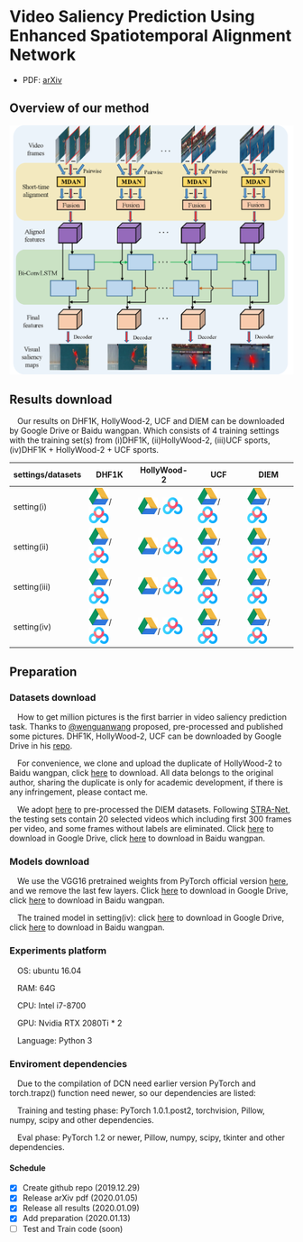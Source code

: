 # Video Saliency Prediction Using Enhanced Spatiotemporal Alignment Network
* PDF: [arXiv](https://arxiv.org/abs/2001.00292)

## Overview of our method
![](https://github.com/cj4L/ESAN-VSP/raw/master/pic/network.png)

## Results download
&emsp;Our results on DHF1K, HollyWood-2, UCF and DIEM can be downloaded by Google Drive or Baidu wangpan. Which consists of 4 training settings with the training set(s) from (i)DHF1K, (ii)HollyWood-2, (iii)UCF sports, (iv)DHF1K + HollyWood-2 + UCF sports.

  settings/datasets  |DHF1K | HollyWood-2|UCF|DIEM|
  ---| ---  | ---   | ---   | ---   | 
  setting(i)|<a href="https://drive.google.com/open?id=1TRheAJrYT4KxZSeO7NCFLW0KgRXwv4vg"><img src="https://github.com/cj4L/ESAN-VSP/raw/master/pic/googledrive.png" width="35" height="30"></a>/<a href="https://pan.baidu.com/s/1E0YuQZe8mDgTNSKYTF6AVQ"><img src="https://github.com/cj4L/ESAN-VSP/raw/master/pic/yunpan.png" width="35" height="30"></a> | <a href="https://drive.google.com/open?id=1L0hbBpC9OoFGXCg-OG24l-DthKqnBIKA"><img src="https://github.com/cj4L/ESAN-VSP/raw/master/pic/googledrive.png" width="35" height="30"></a>/ <a href="https://pan.baidu.com/s/1wqbvhtSXzwIXA_ztuD-b0g"><img src="https://github.com/cj4L/ESAN-VSP/raw/master/pic/yunpan.png" width="35" height="30"></a> | <a href="https://drive.google.com/open?id=1mpwCQdQRX0ZTqoJzMdDNvAfJElPFCfwp"><img src="https://github.com/cj4L/ESAN-VSP/raw/master/pic/googledrive.png" width="35" height="30"></a>/ <a href="https://pan.baidu.com/s/1vyGwVO88sZ0HA0KwPpUQpg"><img src="https://github.com/cj4L/ESAN-VSP/raw/master/pic/yunpan.png" width="35" height="30"></a> | <a href="https://drive.google.com/open?id=1qCZ2gsiC085datnSKIKMvNhZr-pNv69v"><img src="https://github.com/cj4L/ESAN-VSP/raw/master/pic/googledrive.png" width="35" height="30"></a>/ <a href="https://pan.baidu.com/s/1hpYa1DKSheXusSeW9GY4QA"><img src="https://github.com/cj4L/ESAN-VSP/raw/master/pic/yunpan.png" width="35" height="30"></a>
  setting(ii)|<a href="https://drive.google.com/open?id=1-zyWZhhmPvG8oo_z7nD-qznr2keNRgCh"><img src="https://github.com/cj4L/ESAN-VSP/raw/master/pic/googledrive.png" width="35" height="30"></a>/<a href="https://pan.baidu.com/s/18vu9zg_Mvyhm58tSgPyw-g"><img src="https://github.com/cj4L/ESAN-VSP/raw/master/pic/yunpan.png" width="35" height="30"></a> | <a href="https://drive.google.com/open?id=10zDWXK-ng4BaBNjbIeS6LefF8QYGj_Rt"><img src="https://github.com/cj4L/ESAN-VSP/raw/master/pic/googledrive.png" width="35" height="30"></a>/ <a href="https://pan.baidu.com/s/14oc1AYVox6o0uJP7ailmmw"><img src="https://github.com/cj4L/ESAN-VSP/raw/master/pic/yunpan.png" width="35" height="30"></a> | <a href="https://drive.google.com/open?id=1XlKBv7oukaUM2BDQKrjg9UTYjFEObOqX"><img src="https://github.com/cj4L/ESAN-VSP/raw/master/pic/googledrive.png" width="35" height="30"></a>/ <a href="https://pan.baidu.com/s/10wb4oe_hi-E6f6wxa2AkFQ"><img src="https://github.com/cj4L/ESAN-VSP/raw/master/pic/yunpan.png" width="35" height="30"></a> | <a href="https://drive.google.com/open?id=1DCYzK1SQ9AWYq0arNRt0BEHnc3aLhs5k"><img src="https://github.com/cj4L/ESAN-VSP/raw/master/pic/googledrive.png" width="35" height="30"></a>/ <a href="https://pan.baidu.com/s/1nfQ12XdvypfOr7ynSWoP5Q"><img src="https://github.com/cj4L/ESAN-VSP/raw/master/pic/yunpan.png" width="35" height="30"></a>
  setting(iii)|<a href="https://drive.google.com/open?id=13CxZXPatYP2O7KR2hQA9NPqp-Dc63nJy"><img src="https://github.com/cj4L/ESAN-VSP/raw/master/pic/googledrive.png" width="35" height="30"></a>/<a href="https://pan.baidu.com/s/1RTt__HW36GF69LMSDNJJCw"><img src="https://github.com/cj4L/ESAN-VSP/raw/master/pic/yunpan.png" width="35" height="30"></a> | <a href="https://drive.google.com/open?id=1XrAogBffOsEdh3x7aB-Vb5cPjnGy_f7k"><img src="https://github.com/cj4L/ESAN-VSP/raw/master/pic/googledrive.png" width="35" height="30"></a>/ <a href="https://pan.baidu.com/s/1BBUlAnsE8csii51Vykwiyw"><img src="https://github.com/cj4L/ESAN-VSP/raw/master/pic/yunpan.png" width="35" height="30"></a> | <a href="https://drive.google.com/open?id=1KN6enpI3P8LvQtN7CNYe21uYTNZaMqJF"><img src="https://github.com/cj4L/ESAN-VSP/raw/master/pic/googledrive.png" width="35" height="30"></a>/ <a href="https://pan.baidu.com/s/1x-dN4YCOeOsobirib8bbDg"><img src="https://github.com/cj4L/ESAN-VSP/raw/master/pic/yunpan.png" width="35" height="30"></a> | <a href="https://drive.google.com/open?id=1Sd1kFHA7NRUVI-hf_X66VW7Yx2V08wvs"><img src="https://github.com/cj4L/ESAN-VSP/raw/master/pic/googledrive.png" width="35" height="30"></a>/ <a href="https://pan.baidu.com/s/1sGeTD_fqaMlBlBo5_75y5Q"><img src="https://github.com/cj4L/ESAN-VSP/raw/master/pic/yunpan.png" width="35" height="30"></a>
  setting(iv)|<a href="https://drive.google.com/open?id=10zYqjO2KyEe0tZ-K4iFrtcyVt0Q0Irc3"><img src="https://github.com/cj4L/ESAN-VSP/raw/master/pic/googledrive.png" width="35" height="30"></a>/<a href="https://pan.baidu.com/s/1qHH0ITLX_83UXw39cAqHhw"><img src="https://github.com/cj4L/ESAN-VSP/raw/master/pic/yunpan.png" width="35" height="30"></a> | <a href="https://drive.google.com/open?id=1AS7Zhz7shui2EHeL1srEhGgpLfJfeo2u"><img src="https://github.com/cj4L/ESAN-VSP/raw/master/pic/googledrive.png" width="35" height="30"></a>/ <a href="https://pan.baidu.com/s/1wraljx0nY0bk7WkdMRXlZQ"><img src="https://github.com/cj4L/ESAN-VSP/raw/master/pic/yunpan.png" width="35" height="30"></a> | <a href="https://drive.google.com/open?id=1XkLKAlUuCl8tgdXFfF_9JA6AqXpEb4nw"><img src="https://github.com/cj4L/ESAN-VSP/raw/master/pic/googledrive.png" width="35" height="30"></a>/ <a href="https://pan.baidu.com/s/1q3Z6HIguYK8r2R-OIR9cIA"><img src="https://github.com/cj4L/ESAN-VSP/raw/master/pic/yunpan.png" width="35" height="30"></a> | <a href="https://drive.google.com/open?id=12ktmGBcjb2EkYMEfCKfA21T7Mn1IYoJs"><img src="https://github.com/cj4L/ESAN-VSP/raw/master/pic/googledrive.png" width="35" height="30"></a>/ <a href="https://pan.baidu.com/s/1smtk3TXhCmHVBatEdYf1Cw"><img src="https://github.com/cj4L/ESAN-VSP/raw/master/pic/yunpan.png" width="35" height="30"></a>
  
## Preparation
### Datasets download
&emsp;How to get million pictures is the first barrier in video saliency prediction task. Thanks to [@wenguanwang](https://github.com/wenguanwang) proposed, pre-processed and published some pictures. DHF1K, HollyWood-2, UCF can be downloaded by Google Drive in his [repo](https://github.com/wenguanwang/DHF1K#dhf1k).

&emsp;For convenience, we clone and upload the duplicate of HollyWood-2 to Baidu wangpan, click [here]( https://pan.baidu.com/s/1Z1cP5nESpP6jWwrvf16DOQ) to download. All data belongs to the original author, sharing the duplicate is only for academic development, if there is any infringement, please contact me.

&emsp;We adopt [here](https://github.com/wenguanwang/DHF1K/blob/master/make_gauss_masks.m) to pre-processed the DIEM datasets. Following
[STRA-Net](https://github.com/ashleylqx/STRA-Net), the testing sets contain 20 selected videos which including first 300 frames per video, and some frames without labels are eliminated. Click [here](https://drive.google.com/open?id=1rCvtBQxMdqoy9gmisZzhOi_LLBddFArk) to download in Google Drive, click [here](https://pan.baidu.com/s/1fF3xffH_W04ivfcYOpwR8A) to download in Baidu wangpan.

### Models download
&emsp;We use the VGG16 pretrained weights from PyTorch official version [here](https://pytorch.org/docs/stable/_modules/torchvision/models/vgg.html#vgg16), and we remove the last few layers. Click [here](https://drive.google.com/open?id=1Ar3pF4bzNWX-CSXaWcQqSoTRS_46KSLl) to download in Google Drive, click [here](https://pan.baidu.com/s/1uJFG2O3_Vc6qdFhlsGrDhQ) to download in Baidu wangpan.

&emsp;The trained model in setting(iv): click [here](https://drive.google.com/open?id=1sJHoD-2ypsLzyKSn3JiHl2pdSmwpakpc) to download in Google Drive, click [here](https://pan.baidu.com/s/1Lqwu-LYIrO1JgoxQkcnaBw) to download in Baidu wangpan.

### Experiments platform
&emsp;OS: ubuntu 16.04

&emsp;RAM: 64G

&emsp;CPU: Intel i7-8700

&emsp;GPU: Nvidia RTX 2080Ti * 2

&emsp;Language: Python 3

### Enviroment dependencies
&emsp;Due to the compilation of DCN need earlier version PyTorch and torch.trapz() function need newer, so our dependencies are listed:

&emsp;Training and testing phase: PyTorch 1.0.1.post2, torchvision, Pillow, numpy, scipy and other dependencies.

&emsp;Eval phase: PyTorch 1.2 or newer, Pillow, numpy, scipy, tkinter and other dependencies.

#### Schedule
- [x] Create github repo (2019.12.29)
- [x] Release arXiv pdf (2020.01.05)
- [x] Release all results (2020.01.09)
- [x] Add preparation (2020.01.13)
- [ ] Test and Train code (soon)
